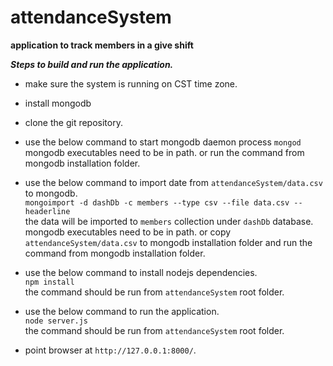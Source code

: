 attendanceSystem
================

**application to track members in a give shift**

***Steps to build and run the application.***


* make sure the system is running on CST time zone.


* install mongodb


* clone the git repository.


* use the below command to start mongodb daemon process
`mongod`
mongodb executables need to be in path. or run the command from mongodb installation folder.


* use the below command to import date from `attendanceSystem/data.csv` to mongodb.  
`mongoimport -d dashDb -c members --type csv --file data.csv --headerline`  
the data will be imported to `members` collection under `dashDb` database.
mongodb executables need to be in path. or copy `attendanceSystem/data.csv` to mongodb installation folder and run the command from mongodb installation folder.


* use the below command to install nodejs dependencies.  
`npm install`  
the command should be run from `attendanceSystem` root folder.  


* use the below command to run the application.  
`node server.js`  
the command should be run from `attendanceSystem` root folder.  


* point browser at `http://127.0.0.1:8000/`.
